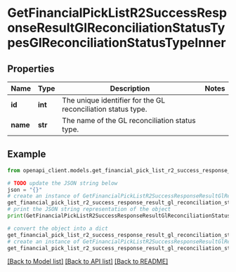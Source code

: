 # GetFinancialPickListR2SuccessResponseResultGlReconciliationStatusTypesGlReconciliationStatusTypeInner


## Properties

Name | Type | Description | Notes
------------ | ------------- | ------------- | -------------
**id** | **int** | The unique identifier for the GL reconciliation status type. | 
**name** | **str** | The name of the GL reconciliation status type. | 

## Example

```python
from openapi_client.models.get_financial_pick_list_r2_success_response_result_gl_reconciliation_status_types_gl_reconciliation_status_type_inner import GetFinancialPickListR2SuccessResponseResultGlReconciliationStatusTypesGlReconciliationStatusTypeInner

# TODO update the JSON string below
json = "{}"
# create an instance of GetFinancialPickListR2SuccessResponseResultGlReconciliationStatusTypesGlReconciliationStatusTypeInner from a JSON string
get_financial_pick_list_r2_success_response_result_gl_reconciliation_status_types_gl_reconciliation_status_type_inner_instance = GetFinancialPickListR2SuccessResponseResultGlReconciliationStatusTypesGlReconciliationStatusTypeInner.from_json(json)
# print the JSON string representation of the object
print(GetFinancialPickListR2SuccessResponseResultGlReconciliationStatusTypesGlReconciliationStatusTypeInner.to_json())

# convert the object into a dict
get_financial_pick_list_r2_success_response_result_gl_reconciliation_status_types_gl_reconciliation_status_type_inner_dict = get_financial_pick_list_r2_success_response_result_gl_reconciliation_status_types_gl_reconciliation_status_type_inner_instance.to_dict()
# create an instance of GetFinancialPickListR2SuccessResponseResultGlReconciliationStatusTypesGlReconciliationStatusTypeInner from a dict
get_financial_pick_list_r2_success_response_result_gl_reconciliation_status_types_gl_reconciliation_status_type_inner_from_dict = GetFinancialPickListR2SuccessResponseResultGlReconciliationStatusTypesGlReconciliationStatusTypeInner.from_dict(get_financial_pick_list_r2_success_response_result_gl_reconciliation_status_types_gl_reconciliation_status_type_inner_dict)
```
[[Back to Model list]](../README.md#documentation-for-models) [[Back to API list]](../README.md#documentation-for-api-endpoints) [[Back to README]](../README.md)


